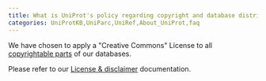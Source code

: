 ```yaml
---
title: What is UniProt's policy regarding copyright and database distribution?
categories: UniProtKB,UniParc,UniRef,About_UniProt,faq
---
```


We have chosen to apply a "Creative Commons" License to all [copyrightable parts](https://wiki.creativecommons.org/wiki/Data#Which%5Fcomponents%5Fof%5Fdatabases%5Fare%5Fprotected%5Fby%5Fcopyright.3F) of our databases.

Please refer to our [License & disclaimer](http://www.uniprot.org/help/license) documentation.